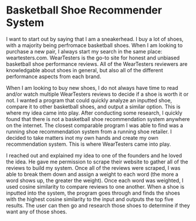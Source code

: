 # Basketball Shoe Recommender System

I want to start out by saying that I am a sneakerhead. I buy a lot of shoes, with a majority being perfromace basketball shoes. When I am looking to purchase a new pair, I always start my search in the same place: weartesters.com. WearTesters is the go-to site for honest and unbiased basketball shoe performance reviews. All of the WearTesters reviewers are knowledgable about shoes in general, but also all of the different performance aspects from each brand. 

When I am looking to buy new shoes, I do not always have time to read and/or watch multiple WearTesters reviews to decide if a shoe is worth it or not. I wanted a program that could quickly analyze an inputted shoe, compare it to other basketball shoes, and output a similar option. This is where my idea came into play. After conducting some research, I quickly found that there is not a basketball shoe recommendation system anywhere on the internet.  The closest comparable program I was able to find was a running shoe recommendation system from a running shoe retailer. I decided to take matters inot my own hands and create my own recommendation system. This is where WearTesters came into play.

I reached out and explained my idea to one of the founders and he loved the idea. He gave me permission to scrape their website to gather all of the reviews to build my system. Once all of the reviews were scraped, I was able to break them down and assign a weight to each word (the more a word shows up, the greater the weight). Once each word was weighted, I used cosine similarity to compare reviews to one another. When a shoe is inputted into the system, the program goes through and finds the shoes with the highest cosine similarity to the input and outputs the top five results. The user can then go and research those shoes to determine if they want any of those shoes.














